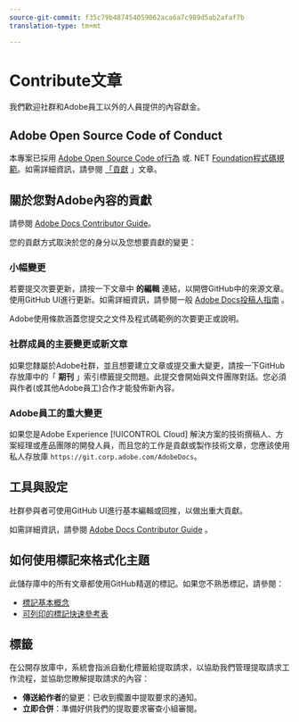 ```yaml
---
source-git-commit: f35c79b487454059062aca6a7c989d5ab2afaf7b
translation-type: tm+mt

---
```

# Contribute文章

我們歡迎社群和Adobe員工以外的人員提供的內容獻金。

## Adobe Open Source Code of Conduct

本專案已採用 [Adobe Open Source Code of行為](code-of-conduct.md) 或. NET [Foundation程式碼規範](https://dotnetfoundation.org/code-of-conduct)。如需詳細資訊，請參閱 [「貢獻](contributing.md) 」文章。

## 關於您對Adobe內容的貢獻

請參閱 [Adobe Docs Contributor Guide](https://docs.adobe.com/help/en/contributor/contributor-guide/introduction.html)。

您的貢獻方式取決於您的身分以及您想要貢獻的變更：

### 小幅變更

若要提交次要更新，請按一下文章中 **的編輯** 連結，以開啓GitHub中的來源文章。使用GitHub UI進行更新。如需詳細資訊，請參閱一般 [Adobe Docs投稿人指南](https://docs.adobe.com/help/en/contributor/contributor-guide/introduction.html) 。

Adobe使用條款涵蓋您提交之文件及程式碼範例的次要更正或說明。

### 社群成員的主要變更或新文章

如果您隸屬於Adobe社群，並且想要建立文章或提交重大變更，請按一下GitHub存放庫中的「 **期刊** 」索引標籤提交問題。此提交會開始與文件團隊對話。您必須與作者(或其他Adobe員工)合作才能發佈新內容。

<!--
If you submit a pull request with significant changes to documentation and code examples, you'll see a message in the pull request asking you to submit an online contribution license agreement (CLA). You must complete the online form before we can review your pull request.
-->

### Adobe員工的重大變更

如果您是Adobe Experience [!UICONTROL Cloud] 解決方案的技術撰稿人、方案經理或產品團隊的開發人員，而且您的工作是貢獻或製作技術文章，您應該使用私人存放庫 `https://git.corp.adobe.com/AdobeDocs`。

<!--Employees from other parts of the Adobe world should use the public repo for minor updates.-->

## 工具與設定

社群參與者可使用GitHub UI進行基本編輯或回推，以做出重大貢獻。

如需詳細資訊，請參閱 [Adobe Docs Contributor Guide](https://docs.adobe.com/help/en/contributor/contributor-guide/introduction.html) 。

## 如何使用標記來格式化主題

此儲存庫中的所有文章都使用GitHub精選的標記。如果您不熟悉標記，請參閱：

* [標記基本概念](https://help.github.com/articles/getting-started-with-writing-and-formatting-on-github/)
* [可列印的標記快速參考表](https://guides.github.com/pdfs/markdown-cheatsheet-online.pdf)

## 標籤

在公開存放庫中，系統會指派自動化標籤給提取請求，以協助我們管理提取請求工作流程，並協助您瞭解提取請求的內容：

* **傳送給作者**的變更：已收到擱置中提取要求的通知。
* **立即合併**：準備好供我們的提取要求審查小組審閱。

